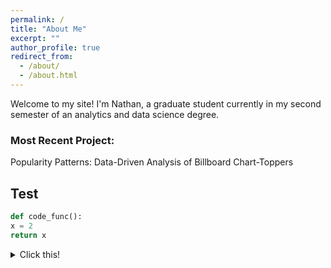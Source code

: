 ```yaml
---
permalink: /
title: "About Me"
excerpt: ""
author_profile: true
redirect_from: 
  - /about/
  - /about.html
---
```


Welcome to my site! I'm Nathan, a graduate student currently in my second semester of an analytics and data science degree. 

### Most Recent Project:

Popularity Patterns: Data-Driven Analysis of Billboard Chart-Toppers

## Test

```python
def code_func():
x = 2
return x
```

<details><summary>Click this!</summary>
Here is some more text that was hidden before.
</details>
